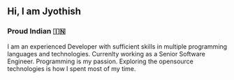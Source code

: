 ## Hi, I am Jyothish 

### Proud Indian :india:

I am an experienced Developer with sufficient skills in multiple programming languages and technologies. Currenlty working as a Senior Software Engineer.
Programming is my passion. Exploring the opensource technologies is how I spent most of my time.